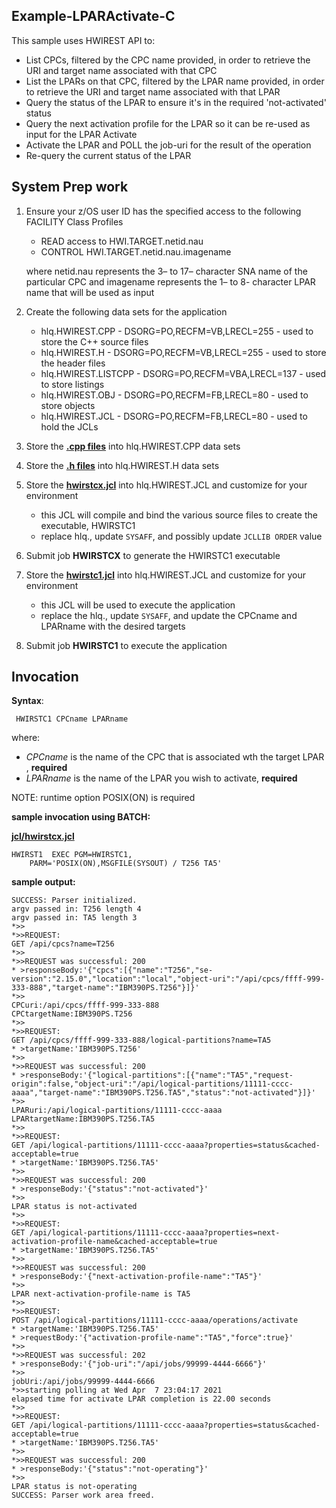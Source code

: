 ## Example-LPARActivate-C

This sample uses HWIREST API to:
- List CPCs, filtered by the CPC name provided, in order to retrieve the URI and target name associated with that CPC
- List the LPARs on that CPC, filtered by the LPAR name provided, in order to retrieve the URI and target name associated with that LPAR
- Query the status of the LPAR to ensure it's in the required 'not-activated' status
- Query the next activation profile for the LPAR so it can be re-used as input for the LPAR Activate
- Activate the LPAR and POLL the job-uri for the result of the operation
- Re-query the current status of the LPAR

## System Prep work
1. Ensure your z/OS user ID has the specified access to the following FACILITY Class Profiles
    - READ access to HWI.TARGET.netid.nau
    - CONTROL HWI.TARGET.netid.nau.imagename

    <p>where netid.nau represents the 3– to 17– character SNA name of the particular CPC
    and imagename represents the 1– to 8- character LPAR name that will be used as input</p>

1. Create the following data sets for the application
   * hlq.HWIREST.CPP - DSORG=PO,RECFM=VB,LRECL=255 - used to store the C++ source files
   * hlq.HWIREST.H - DSORG=PO,RECFM=VB,LRECL=255 - used to store the header files
   * hlq.HWIREST.LISTCPP - DSORG=PO,RECFM=VBA,LRECL=137 - used to store listings
   * hlq.HWIREST.OBJ - DSORG=PO,RECFM=FB,LRECL=80 - used to store objects
   * hlq.HWIREST.JCL - DSORG=PO,RECFM=FB,LRECL=80 - used to hold the JCLs
1. Store the [**.cpp files**](https://github.com/IBM/zOS-BCPii/tree/master/Example-LPARActivate-C/cpp) into hlq.HWIREST.CPP data sets
1. Store the [**.h files**](https://github.com/IBM/zOS-BCPii/tree/master/Example-LPARActivate-C/h) into hlq.HWIREST.H data sets
1. Store the [**hwirstcx.jcl**](https://github.com/IBM/zOS-BCPii/tree/master/Example-LPARActivate-C/jcl) into hlq.HWIREST.JCL and customize for your environment
   - this JCL will compile and bind the various source files to create the executable, HWIRSTC1
   - replace hlq., update `SYSAFF`, and possibly update `JCLLIB ORDER` value
1. Submit job <b>HWIRSTCX</b> to generate the HWIRSTC1 executable
1. Store the [**hwirstc1.jcl**](https://github.com/IBM/zOS-BCPii/tree/master/Example-LPARActivate-C/jcl) into hlq.HWIREST.JCL and customize for your environment
   - this JCL will be used to execute the application
   - replace the hlq., update `SYSAFF`, and update the CPCname and LPARname with the desired targets
1. Submit job <b>HWIRSTC1</b> to execute the application

## Invocation
**Syntax**:
```
 HWIRSTC1 CPCname LPARname
 ```
 where:
  - *CPCname* is the name of the CPC that is associated wth the target LPAR , **required**
  - *LPARname* is the name of the LPAR you wish to activate, **required**

NOTE: runtime option POSIX(ON) is required

**sample invocation using BATCH:**

[**jcl/hwirstcx.jcl**](https://github.com/IBM/zOS-BCPii/tree/master/Example-LPARActivate-C/jcl)
```
HWIRST1  EXEC PGM=HWIRSTC1,
    PARM='POSIX(ON),MSGFILE(SYSOUT) / T256 TA5'
```

**sample output:**
```
SUCCESS: Parser initialized.
argv passed in: T256 length 4
argv passed in: TA5 length 3
*>>
*>>REQUEST:
GET /api/cpcs?name=T256
*>>
*>>REQUEST was successful: 200
* >responseBody:'{"cpcs":[{"name":"T256","se-version":"2.15.0","location":"local","object-uri":"/api/cpcs/ffff-999-333-888","target-name":"IBM390PS.T256"}]}'
*>>
CPCuri:/api/cpcs/ffff-999-333-888
CPCtargetName:IBM390PS.T256
*>>
*>>REQUEST:
GET /api/cpcs/ffff-999-333-888/logical-partitions?name=TA5
* >targetName:'IBM390PS.T256'
*>>
*>>REQUEST was successful: 200
* >responseBody:'{"logical-partitions":[{"name":"TA5","request-origin":false,"object-uri":"/api/logical-partitions/11111-cccc-aaaa","target-name":"IBM390PS.T256.TA5","status":"not-activated"}]}'
*>>
LPARuri:/api/logical-partitions/11111-cccc-aaaa
LPARtargetName:IBM390PS.T256.TA5
*>>
*>>REQUEST:
GET /api/logical-partitions/11111-cccc-aaaa?properties=status&cached-acceptable=true
* >targetName:'IBM390PS.T256.TA5'
*>>
*>>REQUEST was successful: 200
* >responseBody:'{"status":"not-activated"}'
*>>
LPAR status is not-activated
*>>
*>>REQUEST:
GET /api/logical-partitions/11111-cccc-aaaa?properties=next-activation-profile-name&cached-acceptable=true
* >targetName:'IBM390PS.T256.TA5'
*>>
*>>REQUEST was successful: 200
* >responseBody:'{"next-activation-profile-name":"TA5"}'
*>>
LPAR next-activation-profile-name is TA5
*>>
*>>REQUEST:
POST /api/logical-partitions/11111-cccc-aaaa/operations/activate
* >targetName:'IBM390PS.T256.TA5'
* >requestBody:'{"activation-profile-name":"TA5","force":true}'
*>>
*>>REQUEST was successful: 202
* >responseBody:'{"job-uri":"/api/jobs/99999-4444-6666"}'
*>>
jobUri:/api/jobs/99999-4444-6666
*>>starting polling at Wed Apr  7 23:04:17 2021
elapsed time for activate LPAR completion is 22.00 seconds
*>>
*>>REQUEST:
GET /api/logical-partitions/11111-cccc-aaaa?properties=status&cached-acceptable=true
* >targetName:'IBM390PS.T256.TA5'
*>>
*>>REQUEST was successful: 200
* >responseBody:'{"status":"not-operating"}'
*>>
LPAR status is not-operating
SUCCESS: Parser work area freed.
```
